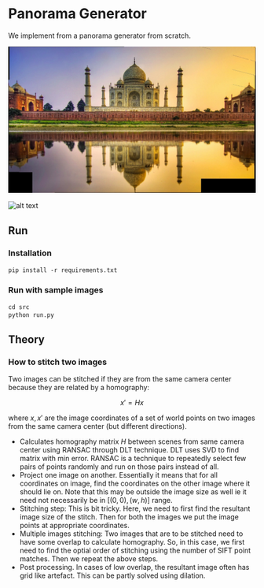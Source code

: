 
# Panorama Generator
We implement from a panorama generator from scratch.

![alt text](src/results/mosaic_set2.jpg)

![alt text](src/results/mosaic_set1_dilated.jpg)

## Run
### Installation
```
pip install -r requirements.txt
```

### Run with sample images
```
cd src
python run.py
```

## Theory
### How to stitch two images

Two images can be stitched if they are from the same camera center because they are related by a homography:

$$
x' = Hx
$$

where $x, x'$ are the image coordinates of a set of world points on two images from the same camera center (but different directions).

- Calculates homography matrix $H$ between scenes from same camera center using RANSAC through DLT technique. DLT uses SVD to find matrix with min error. RANSAC is a technique to repeatedly select few pairs of points randomly and run on those pairs instead of all. 
- Project one image on another. Essentially it means that for all coordinates on image, find the coordinates on the other image where it should lie on. Note that this may be outside the image size as well ie it need not necessarily be in $[(0,0),(w,h)]$ range.
- Stitching step: This is bit tricky. Here, we need to first find the resultant image size of the stitch. Then for both the images we put the image points at appropriate coordinates.
- Multiple images stitching: Two images that are to be stitched need to have some overlap to calculate homography. So, in this case, we first need to find the optial order of stitching using the number of SIFT point matches. Then we repeat the above steps.
- Post processing. In cases of low overlap, the resultant image often has grid like artefact. This can be partly solved using dilation.


